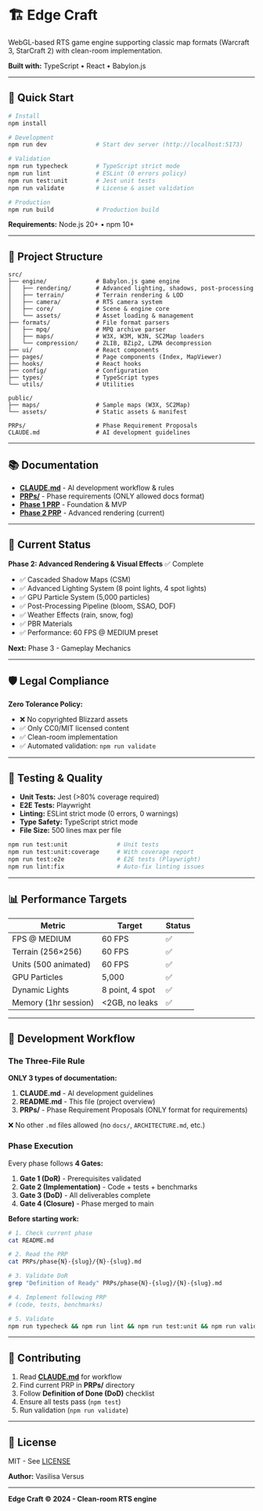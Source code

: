 # 🏗️ Edge Craft

WebGL-based RTS game engine supporting classic map formats (Warcraft 3, StarCraft 2) with clean-room implementation.

**Built with:** TypeScript • React • Babylon.js

---

## 🚀 Quick Start

```bash
# Install
npm install

# Development
npm run dev              # Start dev server (http://localhost:5173)

# Validation
npm run typecheck        # TypeScript strict mode
npm run lint             # ESLint (0 errors policy)
npm run test:unit        # Jest unit tests
npm run validate         # License & asset validation

# Production
npm run build            # Production build
```

**Requirements:** Node.js 20+ • npm 10+

---

## 📁 Project Structure

```
src/
├── engine/              # Babylon.js game engine
│   ├── rendering/       # Advanced lighting, shadows, post-processing
│   ├── terrain/         # Terrain rendering & LOD
│   ├── camera/          # RTS camera system
│   ├── core/            # Scene & engine core
│   └── assets/          # Asset loading & management
├── formats/             # File format parsers
│   ├── mpq/             # MPQ archive parser
│   ├── maps/            # W3X, W3M, W3N, SC2Map loaders
│   └── compression/     # ZLIB, BZip2, LZMA decompression
├── ui/                  # React components
├── pages/               # Page components (Index, MapViewer)
├── hooks/               # React hooks
├── config/              # Configuration
├── types/               # TypeScript types
└── utils/               # Utilities

public/
├── maps/                # Sample maps (W3X, SC2Map)
└── assets/              # Static assets & manifest

PRPs/                    # Phase Requirement Proposals
CLAUDE.md                # AI development guidelines
```

---

## 📚 Documentation

- **[CLAUDE.md](./CLAUDE.md)** - AI development workflow & rules
- **[PRPs/](./PRPs/)** - Phase requirements (ONLY allowed docs format)
- **[Phase 1 PRP](./PRPs/phase1-foundation/1-mvp-launch-functions.md)** - Foundation & MVP
- **[Phase 2 PRP](./PRPs/phase2-rendering/2-advanced-rendering-visual-effects.md)** - Advanced rendering (current)

---

## 🎯 Current Status

**Phase 2: Advanced Rendering & Visual Effects** ✅ Complete

- ✅ Cascaded Shadow Maps (CSM)
- ✅ Advanced Lighting System (8 point lights, 4 spot lights)
- ✅ GPU Particle System (5,000 particles)
- ✅ Post-Processing Pipeline (bloom, SSAO, DOF)
- ✅ Weather Effects (rain, snow, fog)
- ✅ PBR Materials
- ✅ Performance: 60 FPS @ MEDIUM preset

**Next:** Phase 3 - Gameplay Mechanics

---

## 🛡️ Legal Compliance

**Zero Tolerance Policy:**
- ❌ No copyrighted Blizzard assets
- ✅ Only CC0/MIT licensed content
- ✅ Clean-room implementation
- ✅ Automated validation: `npm run validate`

---

## 🧪 Testing & Quality

- **Unit Tests:** Jest (>80% coverage required)
- **E2E Tests:** Playwright
- **Linting:** ESLint strict mode (0 errors, 0 warnings)
- **Type Safety:** TypeScript strict mode
- **File Size:** 500 lines max per file

```bash
npm run test:unit              # Unit tests
npm run test:unit:coverage     # With coverage report
npm run test:e2e               # E2E tests (Playwright)
npm run lint:fix               # Auto-fix linting issues
```

---

## 📊 Performance Targets

| Metric | Target | Status |
|--------|--------|--------|
| FPS @ MEDIUM | 60 FPS | ✅ |
| Terrain (256×256) | 60 FPS | ✅ |
| Units (500 animated) | 60 FPS | ✅ |
| GPU Particles | 5,000 | ✅ |
| Dynamic Lights | 8 point, 4 spot | ✅ |
| Memory (1hr session) | <2GB, no leaks | ✅ |

---

## 🔧 Development Workflow

### The Three-File Rule

**ONLY 3 types of documentation:**
1. **CLAUDE.md** - AI development guidelines
2. **README.md** - This file (project overview)
3. **PRPs/** - Phase Requirement Proposals (ONLY format for requirements)

❌ No other `.md` files allowed (no `docs/`, `ARCHITECTURE.md`, etc.)

### Phase Execution

Every phase follows **4 Gates:**

1. **Gate 1 (DoR)** - Prerequisites validated
2. **Gate 2 (Implementation)** - Code + tests + benchmarks
3. **Gate 3 (DoD)** - All deliverables complete
4. **Gate 4 (Closure)** - Phase merged to main

**Before starting work:**
```bash
# 1. Check current phase
cat README.md

# 2. Read the PRP
cat PRPs/phase{N}-{slug}/{N}-{slug}.md

# 3. Validate DoR
grep "Definition of Ready" PRPs/phase{N}-{slug}/{N}-{slug}.md

# 4. Implement following PRP
# (code, tests, benchmarks)

# 5. Validate
npm run typecheck && npm run lint && npm run test:unit && npm run validate
```

---

## 🤝 Contributing

1. Read **[CLAUDE.md](./CLAUDE.md)** for workflow
2. Find current PRP in **PRPs/** directory
3. Follow **Definition of Done (DoD)** checklist
4. Ensure all tests pass (`npm test`)
5. Run validation (`npm run validate`)

---

## 📜 License

MIT - See [LICENSE](./LICENSE)

**Author:** Vasilisa Versus

---

**Edge Craft © 2024 - Clean-room RTS engine**
